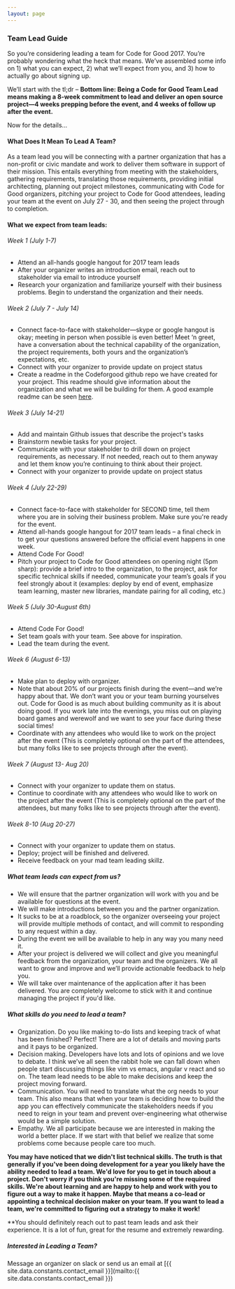 ```yaml
---
layout: page
---
```


### Team Lead Guide
So you’re considering leading a team for Code for Good 2017. You’re probably
wondering what the heck that means. We’ve assembled some info on 1) what you can
expect, 2) what we’ll expect from you, and 3) how to actually go about signing
up.

We’ll start with the tl;dr – **Bottom line: Being a Code for Good Team Lead
means making a 8-week commitment to lead and deliver an open source project—4
weeks prepping before the event, and 4 weeks of follow up after the event.**

Now for the details…


#### What Does It Mean To Lead A Team?

As a team lead you will be connecting with a partner organization that has a
non-profit or civic mandate and work to deliver them software in support of
their mission. This entails everything from meeting with the stakeholders,
gathering requirements, translating those requirements, providing initial
architecting, planning out project milestones, communicating with Code for Good
organizers, pitching your project to Code for Good attendees, leading your team
at the event on July 27 - 30, and then seeing the project through to completion.

#### What we expect from team leads:

###### Week 1 (July 1-7)
* Attend an all-hands google hangout for 2017 team leads
* After your organizer writes an introduction email, reach out to stakeholder via email to introduce yourself
* Research your organization and familiarize yourself with their business problems. Begin to understand the organization and their needs.

###### Week 2 (July 7 - July 14)
* Connect face-to-face with stakeholder—skype or google hangout is okay; meeting
  in person when possible is even better! Meet ‘n greet, have a conversation
  about the technical capability of the organization, the project requirements,
  both yours and the organization’s expectations, etc.
* Connect with your organizer to provide update on project status
* Create a readme in the Codeforgood github repo we have created for your
  project. This readme should give information about the organization and what
  we will be building for them. A good example readme can be
  seen [here](https://github.com/Codeforgood/habitat_humanity/).

###### Week 3 (July 14-21)
* Add and maintain Github issues that describe the project's tasks
* Brainstorm newbie tasks for your project.
* Communicate with your stakeholder to drill down on project requirements, as
  necessary. If not needed, reach out to them anyway and let them know you’re
  continuing to think about their project.
* Connect with your organizer to provide update on project status

###### Week 4 (July 22-29)
* Connect face-to-face with stakeholder for SECOND time, tell them where you are
  in solving their business problem. Make sure you're ready for the event.
* Attend all-hands google hangout for 2017 team leads – a final check in to get your questions answered before the official event happens in one week.
* Attend Code For Good!
* Pitch your project to Code for Good attendees on opening night (5pm sharp): provide a brief intro to the organization, to the project, ask for specific technical skills if needed, communicate your team’s goals if you feel strongly about it (examples: deploy by end of event, emphasize team learning, master new libraries, mandate pairing for all coding, etc.)

###### Week 5 (July 30-August 6th)
* Attend Code For Good!
* Set team goals with your team. See above for inspiration.
* Lead the team during the event.

###### Week 6 (August 6-13)
* Make plan to deploy with organizer.
* Note that about 20% of our projects finish during the event—and we’re happy about that. We don’t want you or your team burning yourselves out. Code for Good is as much about building community as it is about doing good. If you work late into the evenings, you miss out on playing board games and werewolf and we want to see your face during these social times!
* Coordinate with any attendees who would like to work on the project after the event (This is completely optional on the part of the attendees, but many folks like to see projects through after the event).

###### Week 7 (August 13- Aug 20)
* Connect with your organizer to update them on status.
* Continue to coordinate with any attendees who would like to work on the project after the event (This is completely optional on the part of the attendees, but many folks like to see projects through after the event).

###### Week 8-10 (Aug 20-27)
* Connect with your organizer to update them on status.
* Deploy; project will be finished and delivered.
* Receive feedback on your mad team leading skillz.

##### What team leads can expect from us?
* We will ensure that the partner organization will work with you and be available for questions at the event.
* We will make introductions between you and the partner organization.
* It sucks to be at a roadblock, so the organizer overseeing your project will provide multiple methods of contact, and will commit to responding to any request within a day.
* During the event we will be available to help in any way you many need it.
* After your project is delivered we will collect and give you meaningful feedback from the organization, your team and the organizers. We all want to grow and improve and we’ll provide actionable feedback to help you.
* We will take over maintenance of the application after it has been delivered. You are completely welcome to stick with it and continue managing the project if you'd like.

##### What skills do you need to lead a team?
* Organization. Do you like making to-do lists and keeping track of what has been finished? Perfect! There are a lot of details and moving parts and it pays to be organized.
* Decision making. Developers have lots and lots of opinions and we love to debate. I think we’ve all seen the rabbit hole we can fall down when people start discussing things like vim vs emacs, angular v react and so on. The team lead needs to be able to make decisions and keep the project moving forward.
* Communication. You will need to translate what the org needs to your team. This also means that when your team is deciding how to build the app you can effectively communicate the stakeholders needs if you need to reign in your team and prevent over-engineering what otherwise would be a simple solution.
* Empathy. We all participate because we are interested in making the world a better place. If we start with that belief we realize that some problems come because people care too much.

**You may have noticed that we didn't list technical skills. The truth is that generally if you've been doing development for a year you likely have the ability needed to lead a team. We'd love for you to get in touch about a project. Don't worry if you think you're missing some of the required skills. We're about learning and are happy to help and work with you to figure out a way to make it happen. Maybe that means a co-lead or appointing a technical decision maker on your team. If you want to lead a team, we're committed to figuring out a strategy to make it work!**

**You should definitely reach out to past team leads and ask their experience. It is a lot of fun, great for the resume and extremely rewarding. 

##### Interested in Leading a Team?
Message an organizer on slack or send us an email at [{{ site.data.constants.contact_email }}](mailto:{{ site.data.constants.contact_email }})

